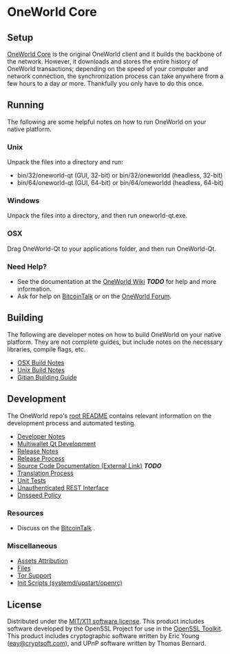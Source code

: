 OneWorld Core
=====================

Setup
---------------------
[OneWorld Core](http://OneWorldcoin.com) is the original OneWorld client and it builds the backbone of the network. However, it downloads and stores the entire history of OneWorld transactions; depending on the speed of your computer and network connection, the synchronization process can take anywhere from a few hours to a day or more. Thankfully you only have to do this once.

Running
---------------------
The following are some helpful notes on how to run OneWorld on your native platform.

### Unix

Unpack the files into a directory and run:

- bin/32/oneworld-qt (GUI, 32-bit) or bin/32/oneworldd (headless, 32-bit)
- bin/64/oneworld-qt (GUI, 64-bit) or bin/64/oneworldd (headless, 64-bit)

### Windows

Unpack the files into a directory, and then run oneworld-qt.exe.

### OSX

Drag OneWorld-Qt to your applications folder, and then run OneWorld-Qt.

### Need Help?

* See the documentation at the [OneWorld Wiki](https://en.bitcoin.it/wiki/Main_Page) ***TODO***
for help and more information.
* Ask for help on [BitcoinTalk](https://bitcointalk.org/index.php) or on the [OneWorld Forum](http://OneWorldcoin.com/).

Building
---------------------
The following are developer notes on how to build OneWorld on your native platform. They are not complete guides, but include notes on the necessary libraries, compile flags, etc.

- [OSX Build Notes](build-osx.md)
- [Unix Build Notes](build-unix.md)
- [Gitian Building Guide](gitian-building.md)

Development
---------------------
The OneWorld repo's [root README](https://github.com/OneWorldCoin/owo/blob/master/README.md) contains relevant information on the development process and automated testing.

- [Developer Notes](developer-notes.md)
- [Multiwallet Qt Development](multiwallet-qt.md)
- [Release Notes](release-notes.md)
- [Release Process](release-process.md)
- [Source Code Documentation (External Link)](https://dev.visucore.com/bitcoin/doxygen/) ***TODO***
- [Translation Process](translation_process.md)
- [Unit Tests](unit-tests.md)
- [Unauthenticated REST Interface](REST-interface.md)
- [Dnsseed Policy](dnsseed-policy.md)

### Resources

* Discuss on the [BitcoinTalk](https://bitcointalk.org/index.php?topic=1262920.0) .

### Miscellaneous
- [Assets Attribution](assets-attribution.md)
- [Files](files.md)
- [Tor Support](tor.md)
- [Init Scripts (systemd/upstart/openrc)](init.md)

License
---------------------
Distributed under the [MIT/X11 software license](http://www.opensource.org/licenses/mit-license.php).
This product includes software developed by the OpenSSL Project for use in the [OpenSSL Toolkit](https://www.openssl.org/). This product includes
cryptographic software written by Eric Young ([eay@cryptsoft.com](mailto:eay@cryptsoft.com)), and UPnP software written by Thomas Bernard.
